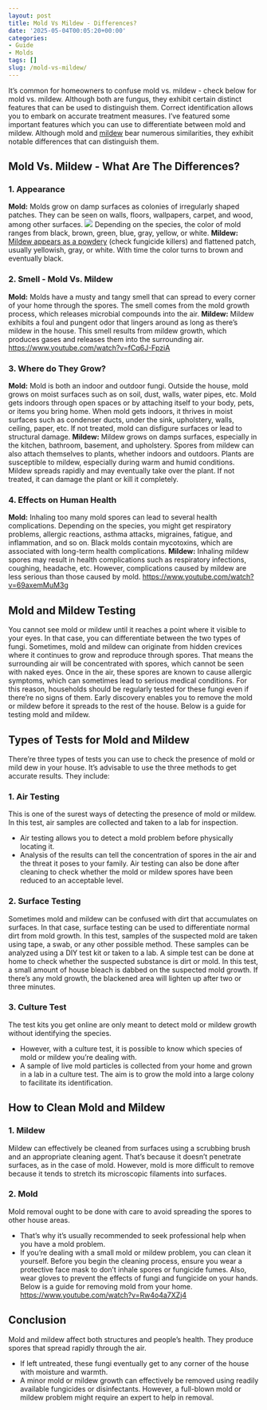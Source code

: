 ```yaml
---
layout: post
title: Mold Vs Mildew - Differences?
date: '2025-05-04T00:05:20+00:00'
categories:
- Guide
- Molds
tags: []
slug: /mold-vs-mildew/
---
```


It’s common for homeowners to confuse mold vs. mildew - check below for mold vs. mildew. Although both are fungus, they exhibit certain distinct features that can be used to distinguish them.
Correct identification allows you to embark on accurate treatment measures. I’ve featured some important features which you can use to differentiate between mold and mildew.
Although mold and
[mildew](https://extension2.missouri.edu/gh5928)
bear numerous similarities, they exhibit notable differences that can distinguish them.
## Mold Vs. Mildew - What Are The Differences?
### **1. Appearance**
**Mold:**
Molds grow on damp surfaces as colonies of irregularly shaped patches. They can be seen on walls, floors, wallpapers, carpet, and wood, among other surfaces.
![](/assets/img/03/Mold-Vs-Mildew-1-300x200.jpg)
Depending on the species, the color of mold ranges from black, brown, green, blue, gray, yellow, or white.
**Mildew:**
[Mildew appears as a powdery](https://pestpolicy.com/best-fungicide-powdery-mildew/)
(check fungicide killers) and flattened patch, usually yellowish, gray, or white. With time the color turns to brown and eventually black.
### 2. Smell - Mold Vs. Mildew
**Mold:**
Molds have a musty and tangy smell that can spread to every corner of your home through the spores.
The smell comes from the mold growth process, which releases microbial compounds into the air.
**Mildew:**
Mildew exhibits a foul and pungent odor that lingers around as long as there’s mildew in the house.
This smell results from mildew growth, which produces gases and releases them into the surrounding air.
https://www.youtube.com/watch?v=fCq6J-FpziA
### **3. Where do They Grow?**
**Mold:**
Mold is both an indoor and outdoor fungi. Outside the house, mold grows on moist surfaces such as on soil, dust, walls, water pipes, etc.
Mold gets indoors through open spaces or by attaching itself to your body, pets, or items you bring home.
When mold gets indoors, it thrives in moist surfaces such as condenser ducts, under the sink, upholstery, walls, ceiling, paper, etc. If not treated, mold can disfigure surfaces or lead to structural damage.
**Mildew:**
Mildew grows on damps surfaces, especially in the kitchen, bathroom, basement, and upholstery. Spores from mildew can also attach themselves to plants, whether indoors and outdoors.
Plants are susceptible to mildew, especially during warm and humid conditions. Mildew spreads rapidly and may eventually take over the plant. If not treated, it can damage the plant or kill it completely.
### **4. Effects on Human Health**
**Mold:**
Inhaling too many mold spores can lead to several health complications.
Depending on the species, you might get respiratory problems, allergic reactions, asthma attacks, migraines, fatigue, and inflammation, and so on.
Black molds contain mycotoxins, which are associated with long-term health complications.
**Mildew:**
Inhaling mildew spores may result in health complications such as respiratory infections, coughing, headache, etc. However, complications caused by mildew are less serious than those caused by mold.
https://www.youtube.com/watch?v=69axemMuM3g
## **Mold and Mildew Testing**
You cannot see mold or mildew until it reaches a point where it visible to your eyes. In that case, you can differentiate between the two types of fungi.
Sometimes, mold and mildew can originate from hidden crevices where it continues to grow and reproduce through spores.
That means the surrounding air will be concentrated with spores, which cannot be seen with naked eyes.
Once in the air, these spores are known to cause allergic symptoms, which can sometimes lead to serious medical conditions.
For this reason, households should be regularly tested for these fungi even if there’re no signs of them.
Early discovery enables you to remove the mold or mildew before it spreads to the rest of the house. Below is a guide for testing mold and mildew.
## **Types of Tests for Mold and Mildew**
There’re three types of tests you can use to check the presence of mold or mild dew in your house.
It’s advisable to use the three methods to get accurate results. They include:
### **1. Air Testing**
This is one of the surest ways of detecting the presence of mold or mildew. In this test, air samples are collected and taken to a lab for inspection.
- Air testing allows you to detect a mold problem before physically locating it.
- Analysis of the results can tell the concentration of spores in the air and the threat it poses to your family.
Air testing can also be done after cleaning to check whether the mold or mildew spores have been reduced to an acceptable level.
### **2. Surface Testing**
Sometimes mold and mildew can be confused with dirt that accumulates on surfaces.
In that case, surface testing can be used to differentiate normal dirt from mold growth.
In this test, samples of the suspected mold are taken using tape, a swab, or any other possible method.
These samples can be analyzed using a DIY test kit or taken to a lab. A simple test can be done at home to check whether the suspected substance is dirt or mold.
In this test, a small amount of house bleach is dabbed on the suspected mold growth. If there’s any mold growth, the blackened area will lighten up after two or three minutes.
### **3. Culture Test**
The test kits you get online are only meant to detect mold or mildew growth without identifying the species.
- However, with a culture test, it is possible to know which species of mold or mildew you’re dealing with.
- A sample of live mold particles is collected from your home and grown in a lab in a culture test.
The aim is to grow the mold into a large colony to facilitate its identification.
## **How to Clean Mold and Mildew**
### 1. Mildew
Mildew can effectively be cleaned from surfaces using a scrubbing brush and an appropriate cleaning agent.
That’s because it doesn’t penetrate surfaces, as in the case of mold. However, mold is more difficult to remove because it tends to stretch its microscopic filaments into surfaces.
### 2. Mold
Mold removal ought to be done with care to avoid spreading the spores to other house areas.
- That’s why it’s usually recommended to seek professional help when you have a mold problem.
- If you’re dealing with a small mold or mildew problem, you can clean it yourself.
Before you begin the cleaning process, ensure you wear a protective face mask to don’t inhale spores or fungicide fumes.
Also, wear gloves to prevent the effects of fungi and fungicide on your hands. Below is a guide for removing mold from your home.
https://www.youtube.com/watch?v=Rw4o4a7XZj4
## **Conclusion**
Mold and mildew affect both structures and people’s health. They produce spores that spread rapidly through the air.
- If left untreated, these fungi eventually get to any corner of the house with moisture and warmth.
- A minor mold or mildew growth can effectively be removed using readily available fungicides or disinfectants.
However, a full-blown mold or mildew problem might require an expert to help in removal.
